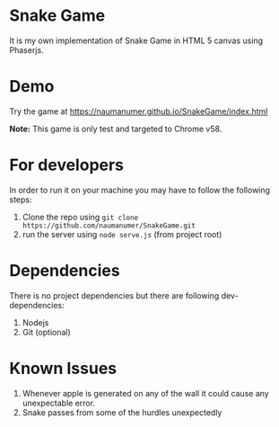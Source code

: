 # Snake Game
It is my own implementation of Snake Game in HTML 5 canvas using Phaserjs.

# Demo
Try the game at https://naumanumer.github.io/SnakeGame/index.html

**Note:** This game is only test and targeted to Chrome v58.

# For developers
In order to run it on your machine you may have to follow the following steps:

1. Clone the repo using `git clone https://github.com/naumanumer/SnakeGame.git`
2. run the server using `node serve.js` (from project root)

# Dependencies
There is no project dependencies but there are following dev-dependencies:

1. Nodejs
2. Git (optional)

# Known Issues
1. Whenever apple is generated on any of the wall it could cause any unexpectable error.
2. Snake passes from some of the hurdles unexpectedly